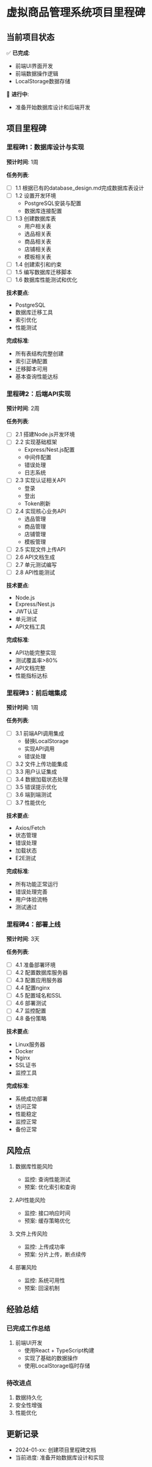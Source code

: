 # 虚拟商品管理系统项目里程碑

## 当前项目状态

✅ **已完成**:
- 前端UI界面开发
- 前端数据操作逻辑
- LocalStorage数据存储

🚧 **进行中**:
- 准备开始数据库设计和后端开发

## 项目里程碑

### 里程碑1：数据库设计与实现
**预计时间**: 1周

**任务列表**:
- [ ] 1.1 根据已有的database_design.md完成数据库表设计
- [ ] 1.2 设置开发环境
  - PostgreSQL安装与配置
  - 数据库连接配置
- [ ] 1.3 创建数据库表
  - 用户相关表
  - 选品相关表
  - 商品相关表
  - 店铺相关表
  - 模板相关表
- [ ] 1.4 创建索引和约束
- [ ] 1.5 编写数据库迁移脚本
- [ ] 1.6 数据库性能测试和优化

**技术要点**:
- PostgreSQL
- 数据库迁移工具
- 索引优化
- 性能测试

**完成标准**:
- 所有表结构完整创建
- 索引正确配置
- 迁移脚本可用
- 基本查询性能达标

### 里程碑2：后端API实现
**预计时间**: 2周

**任务列表**:
- [ ] 2.1 搭建Node.js开发环境
- [ ] 2.2 实现基础框架
  - Express/Nest.js配置
  - 中间件配置
  - 错误处理
  - 日志系统
- [ ] 2.3 实现认证相关API
  - 登录
  - 登出
  - Token刷新
- [ ] 2.4 实现核心业务API
  - 选品管理
  - 商品管理
  - 店铺管理
  - 模板管理
- [ ] 2.5 实现文件上传API
- [ ] 2.6 API文档生成
- [ ] 2.7 单元测试编写
- [ ] 2.8 API性能测试

**技术要点**:
- Node.js
- Express/Nest.js
- JWT认证
- 单元测试
- API文档工具

**完成标准**:
- API功能完整实现
- 测试覆盖率>80%
- API文档完整
- 性能指标达标

### 里程碑3：前后端集成
**预计时间**: 1周

**任务列表**:
- [ ] 3.1 前端API调用集成
  - 替换LocalStorage
  - 实现API调用
  - 错误处理
- [ ] 3.2 文件上传功能集成
- [ ] 3.3 用户认证集成
- [ ] 3.4 数据加载状态处理
- [ ] 3.5 错误提示优化
- [ ] 3.6 端到端测试
- [ ] 3.7 性能优化

**技术要点**:
- Axios/Fetch
- 状态管理
- 错误处理
- 加载状态
- E2E测试

**完成标准**:
- 所有功能正常运行
- 错误处理完善
- 用户体验流畅
- 测试通过

### 里程碑4：部署上线
**预计时间**: 3天

**任务列表**:
- [ ] 4.1 准备部署环境
- [ ] 4.2 配置数据库服务器
- [ ] 4.3 配置应用服务器
- [ ] 4.4 配置nginx
- [ ] 4.5 配置域名和SSL
- [ ] 4.6 部署测试
- [ ] 4.7 监控配置
- [ ] 4.8 备份策略

**技术要点**:
- Linux服务器
- Docker
- Nginx
- SSL证书
- 监控工具

**完成标准**:
- 系统成功部署
- 访问正常
- 性能稳定
- 监控正常
- 备份正常

## 风险点

1. 数据库性能风险
   - 监控: 查询性能测试
   - 预案: 优化索引和查询

2. API性能风险
   - 监控: 接口响应时间
   - 预案: 缓存策略优化

3. 文件上传风险
   - 监控: 上传成功率
   - 预案: 分片上传，断点续传

4. 部署风险
   - 监控: 系统可用性
   - 预案: 回滚机制

## 经验总结

### 已完成工作总结
1. 前端UI开发
   - 使用React + TypeScript构建
   - 实现了基础的数据操作
   - 使用LocalStorage临时存储

### 待改进点
1. 数据持久化
2. 安全性增强
3. 性能优化

## 更新记录

- 2024-01-xx: 创建项目里程碑文档
- 当前进度: 准备开始数据库设计和实现 